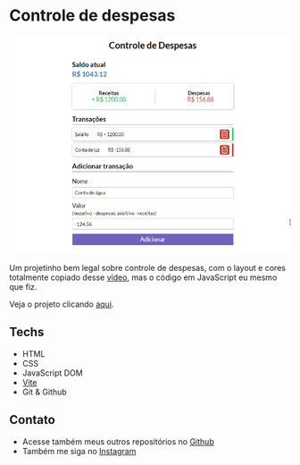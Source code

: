 # Controle de despesas

![preview](.github/preview.png)

Um projetinho bem legal sobre controle de despesas, com o layout e cores totalmente copiado desse [vídeo](https://youtu.be/xarRciYWT5Q), mas o código em JavaScript eu mesmo que fiz.

Veja o projeto clicando [aqui](https://controle-de-despesas-dhg7ufzqm-matheusfdosan.vercel.app/).

## Techs

- HTML
- CSS
- JavaScript DOM
- [Vite](https://vitejs.dev/)
- Git & Github

## Contato 

- Acesse também meus outros repositórios no [Github](https://github.com/matheusfdosan)
- Também me siga no [Instagram](https://instagram.com/matheusfdosan)
